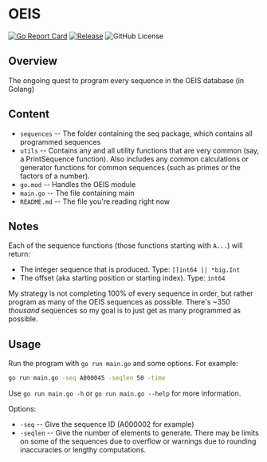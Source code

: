 # OEIS

[![Go Report Card](https://goreportcard.com/badge/github.com/jtpeller/oeis)](https://goreportcard.com/report/github.com/jtpeller/oeis)
[![Release](https://img.shields.io/github/release/jtpeller/oeis.svg?style=flat-square)](https://github.com/jtpeller/oeis/releases)
![GitHub License](https://img.shields.io/github/license/jtpeller/oeis)

## Overview

The ongoing quest to program every sequence in the OEIS database (in Golang)

## Content

- `sequences` -- The folder containing the seq package, which contains all programmed sequences
- `utils` -- Contains any and all utility functions that are very common (say, a PrintSequence function). Also includes any common calculations or generator functions for common sequences (such as primes or the factors of a number).
- `go.mod` -- Handles the OEIS module
- `main.go` -- The file containing main
- `README.md` -- The file you're reading right now

## Notes

Each of the sequence functions (those functions starting with `A...`) will return:

- The integer sequence that is produced. Type: `[]int64 || *big.Int`
- The offset (aka starting position or starting index). Type: `int64`

My strategy is not completing 100% of every sequence in order, but rather program as many of the OEIS sequences as possible. There's ~350 *thousand* sequences so my goal is to just get as many programmed as possible.

## Usage

Run the program with `go run main.go` and some options. For example:

```sh
go run main.go -seq A000045 -seqlen 50 -time
```

Use `go run main.go -h` or `go run main.go --help` for more information.

Options:

- `-seq` -- Give the sequence ID (A000002 for example)
- `-seqlen` -- Give the number of elements to generate. There may be limits on some of the sequences due to overflow or warnings due to rounding inaccuracies or lengthy computations.
